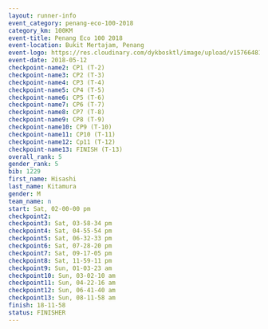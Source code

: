 ```yaml
--- 
layout: runner-info 
event_category: penang-eco-100-2018 
category_km: 100KM 
event-title: Penang Eco 100 2018 
event-location: Bukit Mertajam, Penang 
event-logo: https://res.cloudinary.com/dykbosktl/image/upload/v1576648106/Logo/Logo_lovxhg.jpg 
event-date: 2018-05-12 
checkpoint-name2: CP1 (T-2) 
checkpoint-name3: CP2 (T-3) 
checkpoint-name4: CP3 (T-4) 
checkpoint-name5: CP4 (T-5) 
checkpoint-name6: CP5 (T-6) 
checkpoint-name7: CP6 (T-7) 
checkpoint-name8: CP7 (T-8) 
checkpoint-name9: CP8 (T-9) 
checkpoint-name10: CP9 (T-10) 
checkpoint-name11: CP10 (T-11) 
checkpoint-name12: Cp11 (T-12) 
checkpoint-name13: FINISH (T-13) 
overall_rank: 5
gender_rank: 5
bib: 1229
first_name: Hisashi
last_name: Kitamura
gender: M
team_name: n
start: Sat, 02-00-00 pm
checkpoint2: 
checkpoint3: Sat, 03-58-34 pm
checkpoint4: Sat, 04-55-54 pm
checkpoint5: Sat, 06-32-33 pm
checkpoint6: Sat, 07-28-20 pm
checkpoint7: Sat, 09-17-05 pm
checkpoint8: Sat, 11-59-11 pm
checkpoint9: Sun, 01-03-23 am
checkpoint10: Sun, 03-02-10 am
checkpoint11: Sun, 04-22-16 am
checkpoint12: Sun, 06-41-40 am
checkpoint13: Sun, 08-11-58 am
finish: 18-11-58
status: FINISHER
--- 
```

